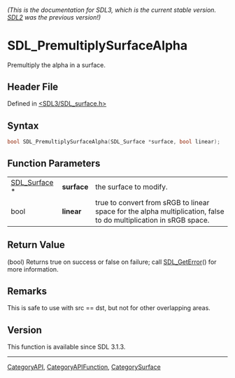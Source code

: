 ###### (This is the documentation for SDL3, which is the current stable version. [SDL2](https://wiki.libsdl.org/SDL2/) was the previous version!)
# SDL_PremultiplySurfaceAlpha

Premultiply the alpha in a surface.

## Header File

Defined in [<SDL3/SDL_surface.h>](https://github.com/libsdl-org/SDL/blob/main/include/SDL3/SDL_surface.h)

## Syntax

```c
bool SDL_PremultiplySurfaceAlpha(SDL_Surface *surface, bool linear);
```

## Function Parameters

|                              |             |                                                                                                                   |
| ---------------------------- | ----------- | ----------------------------------------------------------------------------------------------------------------- |
| [SDL_Surface](SDL_Surface) * | **surface** | the surface to modify.                                                                                            |
| bool                         | **linear**  | true to convert from sRGB to linear space for the alpha multiplication, false to do multiplication in sRGB space. |

## Return Value

(bool) Returns true on success or false on failure; call
[SDL_GetError](SDL_GetError)() for more information.

## Remarks

This is safe to use with src == dst, but not for other overlapping areas.

## Version

This function is available since SDL 3.1.3.

----
[CategoryAPI](CategoryAPI), [CategoryAPIFunction](CategoryAPIFunction), [CategorySurface](CategorySurface)

